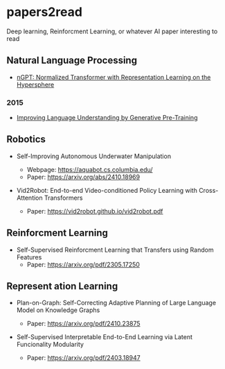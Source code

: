 # papers2read
Deep learning, Reinforcment Learning, or whatever AI paper interesting to read

## Natural Language Processing

- [nGPT: Normalized Transformer with Representation Learning on the Hypersphere](https://arxiv.org/pdf/2410.01131v1)

### 2015

- [Improving Language Understanding by Generative Pre-Training](https://cdn.openai.com/research-covers/language-unsupervised/language_understanding_paper.pdf)


## Robotics
- Self-Improving Autonomous Underwater Manipulation
    - Webpage: https://aquabot.cs.columbia.edu/
    - Paper: https://arxiv.org/abs/2410.18969

- Vid2Robot: End-to-end Video-conditioned Policy Learning with Cross-Attention Transformers  
    - Paper: https://vid2robot.github.io/vid2robot.pdf   

## Reinforcment Learning

- Self-Supervised Reinforcment Learning that Transfers using Random Features
    - Paper: https://arxiv.org/pdf/2305.17250

## Represent ation Learning

- Plan-on-Graph: Self-Correcting Adaptive Planning of Large Language Model on Knowledge Graphs
    - Paper: https://arxiv.org/pdf/2410.23875

- Self-Supervised Interpretable End-to-End Learning via Latent Funcionality Modularity
    - Paper: https://arxiv.org/pdf/2403.18947 



